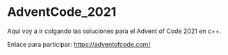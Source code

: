 # AdventCode_2021
Aquí voy a ir colgando las soluciones para el Advent of Code 2021 en c++.

Enlace para participar: https://adventofcode.com/
